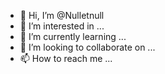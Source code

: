 - 👋 Hi, I’m @Nulletnull
- 👀 I’m interested in ...
- 🌱 I’m currently learning ...
- 💞️ I’m looking to collaborate on ...
- 📫 How to reach me ...

<!---
Nulletnull/Nulletnull is a ✨ special ✨ repository because its `README.md` (this file) appears on your GitHub profile.
You can click the Preview link to take a look at your changes.
--->

